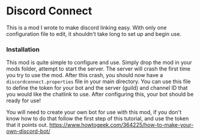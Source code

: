 # Discord Connect
This is a mod I wrote to make discord linking easy.  With only one configuration file to edit, it shouldn't take long to set up and begin use.

### Installation
This mod is quite simple to configure and use.
Simply drop the mod in your mods folder, attempt to start the server.  The server will crash the first time you try to use the mod.
After this crash, you should now have a `discordconnect.properties` file in your main directory.
You can use this file to define the token for your bot and the server (guild) and channel ID that you would like the chatlink to use.
After configuring this, your bot should be ready for use!

You will need to create your own bot for use with this mod, if you don't know how to do that follow the first step of this tutorial, and use the token that it points out.
https://www.howtogeek.com/364225/how-to-make-your-own-discord-bot/